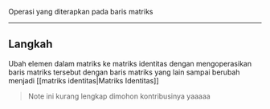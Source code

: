 Operasi yang diterapkan pada baris matriks

---
## Langkah

Ubah elemen dalam matriks ke matriks identitas dengan mengoperasikan baris matriks tersebut dengan baris matriks yang lain sampai berubah menjadi [[matriks identitas|Matriks Identitas]]

> Note ini kurang lengkap dimohon kontribusinya yaaaaa

